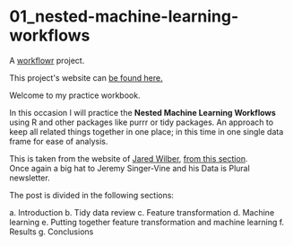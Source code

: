 # 01_nested-machine-learning-workflows

A [workflowr][] project.

[workflowr]: https://github.com/jdblischak/workflowr

This project's website can [be found here.](https://ogorodriguez.github.io/01_nested-machine-learning-workflows/)

Welcome to my practice workbook.

In this occasion I will practice the **Nested Machine Learning Workflows** using R
and  other packages like purrr or tidy packages.  An approach to keep all related things together in one place; in this
time in one single data frame for ease of analysis.

This is taken from the website of [Jared Wilber](https://www.jwilber.me), [from this section](https://www.jwilber.me/nest).  
Once again a big hat to Jeremy Singer-Vine and his Data is Plural newsletter.

The post is divided in the following sections:

  a. Introduction
  b. Tidy data review
  c. Feature transformation
  d. Machine learning
  e. Putting together feature transformation and machine learning
  f. Results
  g. Conclusions

